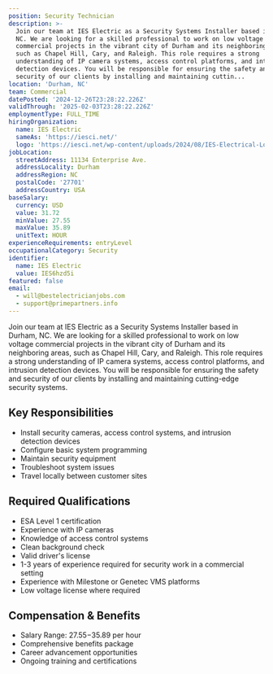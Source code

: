 ```yaml
---
position: Security Technician
description: >-
  Join our team at IES Electric as a Security Systems Installer based in Durham,
  NC. We are looking for a skilled professional to work on low voltage
  commercial projects in the vibrant city of Durham and its neighboring areas,
  such as Chapel Hill, Cary, and Raleigh. This role requires a strong
  understanding of IP camera systems, access control platforms, and intrusion
  detection devices. You will be responsible for ensuring the safety and
  security of our clients by installing and maintaining cuttin...
location: 'Durham, NC'
team: Commercial
datePosted: '2024-12-26T23:28:22.226Z'
validThrough: '2025-02-03T23:28:22.226Z'
employmentType: FULL_TIME
hiringOrganization:
  name: IES Electric
  sameAs: 'https://iesci.net/'
  logo: 'https://iesci.net/wp-content/uploads/2024/08/IES-Electrical-Logo-color.png'
jobLocation:
  streetAddress: 11134 Enterprise Ave.
  addressLocality: Durham
  addressRegion: NC
  postalCode: '27701'
  addressCountry: USA
baseSalary:
  currency: USD
  value: 31.72
  minValue: 27.55
  maxValue: 35.89
  unitText: HOUR
experienceRequirements: entryLevel
occupationalCategory: Security
identifier:
  name: IES Electric
  value: IES6hzd5i
featured: false
email:
  - will@bestelectricianjobs.com
  - support@primepartners.info
---
```




Join our team at IES Electric as a Security Systems Installer based in Durham, NC. We are looking for a skilled professional to work on low voltage commercial projects in the vibrant city of Durham and its neighboring areas, such as Chapel Hill, Cary, and Raleigh. This role requires a strong understanding of IP camera systems, access control platforms, and intrusion detection devices. You will be responsible for ensuring the safety and security of our clients by installing and maintaining cutting-edge security systems.

## Key Responsibilities

- Install security cameras, access control systems, and intrusion detection devices
- Configure basic system programming
- Maintain security equipment
- Troubleshoot system issues
- Travel locally between customer sites

## Required Qualifications

- ESA Level 1 certification
- Experience with IP cameras
- Knowledge of access control systems
- Clean background check
- Valid driver's license
- 1-3 years of experience required for security work in a commercial setting
- Experience with Milestone or Genetec VMS platforms
- Low voltage license where required

## Compensation & Benefits

- Salary Range: $27.55-$35.89 per hour
- Comprehensive benefits package
- Career advancement opportunities
- Ongoing training and certifications
